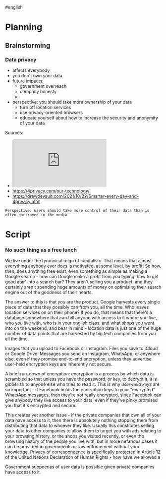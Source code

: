 #english

# Planning
## Brainstorming
### Data privacy
- affects everybody
- you don't own your data
- future impacts:
	- government overreach
	- company honesty
	- 
- perspective: you should take more ownership of your data
	- turn off location services
	- use privacy-oriented browsers
	- educate yourself about how to increase the security and anonymity of your data 

Sources:
- <iframe src="https://www.youtube.com/embed/KMtrY6lbjcY"></iframe>
- https://4privacy.com/our-technology/
- https://drewdevault.com/2021/10/22/Smarter-every-day-and-4privacy.html

```ad-note
Perspective: users should take more control of their data than is often portrayed in the media
```

# Script
### No such thing as a free lunch
We live under the tyrannical reign of capitalism. That means that almost everything anybody ever does is motivated, at some level, by profit. So how, then, does anything free exist, even something as simple as making a Google search - how can Google make a profit from you typing 'how to get good atar' into a search bar? They aren't selling you a product, and they certainly aren't spending huge amounts of money on optimising their search engine out of the goodness of their hearts.

The answer to this is that _you_ are the product. Google harvests every single piece of data that they possibly can from you, all the time. Who leaves location services on on their phone? If you do, that means that there's a database somewhere that can tell anyone with access to it where you live, who you live with, who is in your english class, and what shops you went into on the weekend, and bear in mind - location data is just one of the huge number of data points that are harvested by big tech companies from you all the time. 

Images that you upload to Facebook or Instagram. Files you save to iCloud or Google Drive. Messages you send on Instagram, WhatsApp, or anywhere else, even if they promise end-to-end encryption, unless they advertise user-held encryption keys are inherently not secure. 

A brief run-down of encryption: encryption is a process by which data is scrambled so that unless you have the password, or key, to decrypt it, it is gibberish to anyone else who tries to read it. This is why _user-held keys_ are so important - if Facebook holds the encryption keys to your "encrypted" WhatsApp messages, then they're not really encrypted, since Facebook can give anybody they like access to your data, even if they've pinky promised you that it's encrypted and secure.

This creates yet another issue - if the private companies that own all of your data have access to it, then there is absolutely nothing stopping them from distributing that data to whoever they like. Usually this constitutes selling your data to other companies to allow them to target you with ads relating to your browsing history, or the shops you visited recently, or even the browsing history of the people you live with, but in more nefarious cases it can be provided to governments or law enforcement without your knowledge. Privacy of correspondence is specifically protected in Article 12 of the United Nations Declaration of Human Rights - how have we allowed a 

Government subpoenas of user data is possible given private companies have access to it.

